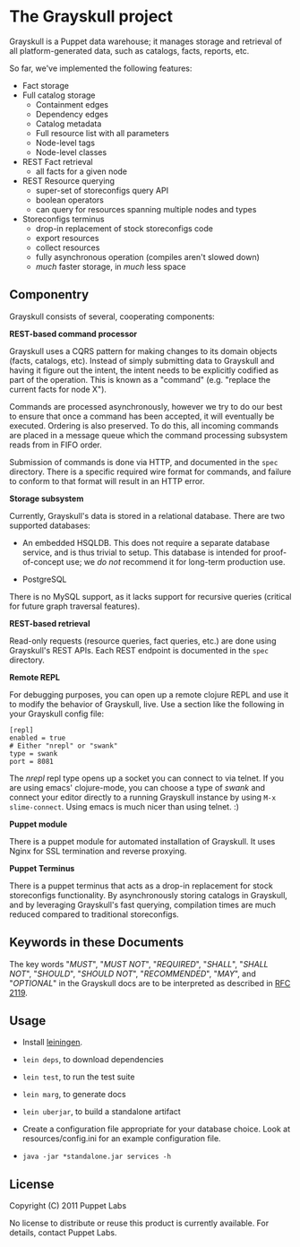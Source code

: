 # The Grayskull project

Grayskull is a Puppet data warehouse; it manages storage and retrieval
of all platform-generated data, such as catalogs, facts, reports, etc.

So far, we've implemented the following features:

* Fact storage
* Full catalog storage
  * Containment edges
  * Dependency edges
  * Catalog metadata
  * Full resource list with all parameters
  * Node-level tags
  * Node-level classes
* REST Fact retrieval
  * all facts for a given node
* REST Resource querying
  * super-set of storeconfigs query API
  * boolean operators
  * can query for resources spanning multiple nodes and types
* Storeconfigs terminus
  * drop-in replacement of stock storeconfigs code
  * export resources
  * collect resources
  * fully asynchronous operation (compiles aren't slowed down)
  * _much_ faster storage, in _much_ less space

## Componentry

Grayskull consists of several, cooperating components:

**REST-based command processor**

Grayskull uses a CQRS pattern for making changes to its domain objects
(facts, catalogs, etc). Instead of simply submitting data to Grayskull
and having it figure out the intent, the intent needs to be explicitly
codified as part of the operation. This is known as a "command"
(e.g. "replace the current facts for node X").

Commands are processed asynchronously, however we try to do our best
to ensure that once a command has been accepted, it will eventually be
executed. Ordering is also preserved. To do this, all incoming
commands are placed in a message queue which the command processing
subsystem reads from in FIFO order.

Submission of commands is done via HTTP, and documented in the `spec`
directory. There is a specific required wire format for commands, and
failure to conform to that format will result in an HTTP error.

**Storage subsystem**

Currently, Grayskull's data is stored in a relational database. There
are two supported databases:

* An embedded HSQLDB. This does not require a separate database
  service, and is thus trivial to setup. This database is intended for
  proof-of-concept use; we _do not_ recommend it for long-term
  production use.

* PostgreSQL

There is no MySQL support, as it lacks support for recursive queries
(critical for future graph traversal features).

**REST-based retrieval**

Read-only requests (resource queries, fact queries, etc.) are done
using Grayskull's REST APIs. Each REST endpoint is documented in the
`spec` directory.

**Remote REPL**

For debugging purposes, you can open up a remote clojure REPL and use
it to modify the behavior of Grayskull, live. Use a section like the
following in your Grayskull config file:

    [repl]
    enabled = true
    # Either "nrepl" or "swank"
    type = swank
    port = 8081

The _nrepl_ repl type opens up a socket you can connect to via telnet. If you
are using emacs' clojure-mode, you can choose a type of _swank_ and connect
your editor directly to a running Grayskull instance by using `M-x
slime-connect`. Using emacs is much nicer than using telnet. :)

**Puppet module**

There is a puppet module for automated installation of Grayskull. It
uses Nginx for SSL termination and reverse proxying.

**Puppet Terminus**

There is a puppet terminus that acts as a drop-in replacement for
stock storeconfigs functionality. By asynchronously storing catalogs
in Grayskull, and by leveraging Grayskull's fast querying, compilation
times are much reduced compared to traditional storeconfigs.

## Keywords in these Documents

The key words "*MUST*", "*MUST NOT*", "*REQUIRED*", "*SHALL*", "*SHALL
NOT*", "*SHOULD*", "*SHOULD NOT*", "*RECOMMENDED*", "*MAY*", and
"*OPTIONAL*" in the Grayskull docs are to be interpreted as described
in [RFC 2119][RFC2119].

[RFC2119]: http://tools.ietf.org/html/rfc2119

## Usage

* Install [leiningen][leiningen].

* `lein deps`, to download dependencies

* `lein test`, to run the test suite

* `lein marg`, to generate docs

* `lein uberjar`, to build a standalone artifact

* Create a configuration file appropriate for your database
choice. Look at resources/config.ini for an example configuration
file.

* `java -jar *standalone.jar services -h`

## License

Copyright (C) 2011 Puppet Labs

No license to distribute or reuse this product is currently available.
For details, contact Puppet Labs.

[leiningen]: https://github.com/technomancy/leiningen
